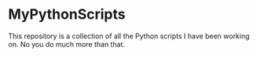 # MyPythonScripts
This repository is a collection of all the Python scripts I have been working on.
No you do much more than that.
